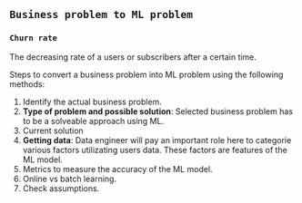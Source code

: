 
## **```Business problem to ML problem```**

### **```Churn rate```**
The decreasing rate of a users or subscribers after a certain time. 

Steps to convert a business problem into ML problem using the following methods:

1. Identify the actual business problem.
2. **Type of problem and possible solution**: Selected business problem has to be a solveable approach using ML.
3. Current solution
4. **Getting data**: Data engineer will pay an important role here to categorie various factors utilizating users data. These factors are features of the ML model.
5. Metrics to measure the accuracy of the ML model.
6. Online vs batch learning.
7. Check assumptions.

